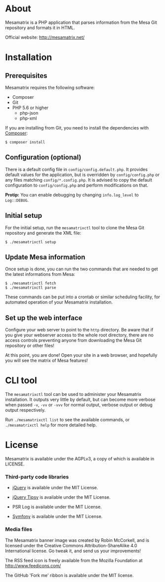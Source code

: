 # About

Mesamatrix is a PHP application that parses information from the Mesa Git
repository and formats it in HTML.

Official website: http://mesamatrix.net/

# Installation

## Prerequisites

Mesamatrix requires the following software:

  * Composer
  * Git
  * PHP 5.6 or higher
    * php-json
    * php-xml

If you are installing from Git, you need to install the dependencies with
[Composer](https://getcomposer.org/):

    $ composer install

## Configuration (optional)

There is a default config file in `config/config.default.php`. It provides
default values for the application, but is overridden by `config/config.php` or
any files matching `config/*.config.php`. It is advised to copy the default
configuration to `config/config.php` and perform modifications on that.

**Protip:** You can enable debugging by changing `info.log_level` to
`Log::DEBUG`.

## Initial setup

For the initial setup, run the `mesamatrixctl` tool to clone the Mesa Git
repository and generate the XML file:

    $ ./mesamatrixctl setup

## Update Mesa information

Once setup is done, you can run the two commands that are needed to get the
latest informations from Mesa:

    $ ./mesamatrixctl fetch
    $ ./mesamatrixctl parse

These commands can be put into a crontab or similar scheduling facility, for
automated operation of your Mesamatrix installation.

## Set up the web interface

Configure your web server to point to the `http` directory. Be aware that if
you give your webserver access to the whole root directory, there are no access
controls preventing anyone from downloading the Mesa Git repository or other
files!

At this point, you are done! Open your site in a web browser, and hopefully you
will see the matrix of Mesa features!

# CLI tool

The `mesamatrixctl` tool can be used to administer your Mesamatrix
installation. It outputs very little by default, but can become more verbose
when passed `-v`, `-vv` or `-vvv` for normal output, verbose output or debug
output respectively.

Run `./mesamatrixctl list` to see the available commands, or
`./mesamatrixctl help` for more detailed help.

# License

Mesamatrix is available under the AGPLv3, a copy of which is available in
LICENSE.

### Third-party code libraries

* [jQuery](https://jquery.com/) is available under the MIT License.

* [jQuery Tipsy](http://onehackoranother.com/projects/jquery/tipsy/) is
  available under the MIT License.

* PSR Log is available under the MIT License.

* [Symfony](https://symfony.com/) is available under the MIT License.

### Media files

The Mesamatrix banner image was created by Robin McCorkell, and is licensed
under the Creative Commons Attribution-ShareAlike 4.0 International license.
Go tweak it, and send us your improvements!

The RSS feed icon is freely available from the Mozilla Foundation at
http://www.feedicons.com/

The GitHub 'Fork me' ribbon is available under the MIT license.
